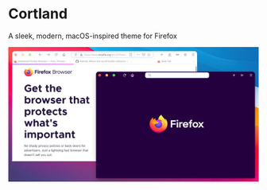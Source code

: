 # Cortland
A sleek, modern, macOS-inspired theme for Firefox


![image](/screenshots/cortland-screenshot.png)
